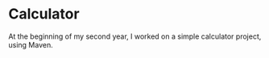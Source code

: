 # Calculator

At the beginning of my second year, I worked on a simple calculator project, using Maven.
